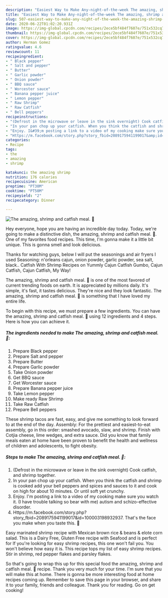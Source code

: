 ```yaml
---
description: "Easiest Way to Make Any-night-of-the-week The amazing, shrimp and catfish meal. 🙂"
title: "Easiest Way to Make Any-night-of-the-week The amazing, shrimp and catfish meal. 🙂"
slug: 507-easiest-way-to-make-any-night-of-the-week-the-amazing-shrimp-and-catfish-meal
date: 2020-06-22T01:02:20.931Z
image: https://img-global.cpcdn.com/recipes/2ece5bf484f7607e/751x532cq70/the-amazing-shrimp-and-catfish-meal-🙂-recipe-main-photo.jpg
thumbnail: https://img-global.cpcdn.com/recipes/2ece5bf484f7607e/751x532cq70/the-amazing-shrimp-and-catfish-meal-🙂-recipe-main-photo.jpg
cover: https://img-global.cpcdn.com/recipes/2ece5bf484f7607e/751x532cq70/the-amazing-shrimp-and-catfish-meal-🙂-recipe-main-photo.jpg
author: Herman Gomez
ratingvalue: 4.6
reviewcount: 11
recipeingredient:
- " Black pepper"
- " Salt and pepper"
- " Butter"
- " Garlic powder"
- " Onion powder"
- " BBQ sauce"
- " Worcester sauce"
- " Banana pepper juice"
- " Lemon pepper"
- " Raw Shrimp"
- " Raw Catfish"
- " Bell peppers"
recipeinstructions:
- "(Defrost in the microwave or leave in the sink overnight) Cook catfish, and shrimp together."
- "In your pan chop up your catfish. When you think the catfish and shrimp is cooked add your bell peppers and spices and sauces to it and cook on high for about 10 minutes. Or until soft yet crunchy."
- "Enjoy. I&#39;m posting a link to a video of my cooking make sure you watch it. (I have trouble talking so bear with me) autism and schizo-effective disorder."
- "Https://m.facebook.com/story.php?story_fbid=2089175941199017&amp;id=100003198932937. That&#39;s the face you make when you taste this. 🙂"
categories:
- Recipe
tags:
- the
- amazing
- shrimp

katakunci: the amazing shrimp 
nutrition: 176 calories
recipecuisine: American
preptime: "PT30M"
cooktime: "PT50M"
recipeyield: "2"
recipecategory: Dinner

---
```



![The amazing, shrimp and catfish meal. 🙂](https://img-global.cpcdn.com/recipes/2ece5bf484f7607e/751x532cq70/the-amazing-shrimp-and-catfish-meal-🙂-recipe-main-photo.jpg)

Hey everyone, hope you are having an incredible day today. Today, we're going to make a distinctive dish, the amazing, shrimp and catfish meal. 🙂. One of my favorites food recipes. This time, I'm gonna make it a little bit unique. This is gonna smell and look delicious.

Thanks for watching guys, below I will put the seasonings and air fryers I used Seasoning: n&#39;orleans cajun, onion powder, garlic powder, sea salt, black.. Catfish With Shrimp Recipes on Yummly Cajun Catfish Gumbo, Cajun Catfish, Cajun Catfish, My Way!

The amazing, shrimp and catfish meal. 🙂 is one of the most favored of current trending foods on earth. It is appreciated by millions daily. It's simple, it's fast, it tastes delicious. They're nice and they look fantastic. The amazing, shrimp and catfish meal. 🙂 is something that I have loved my entire life.


To begin with this recipe, we must prepare a few ingredients. You can have the amazing, shrimp and catfish meal. 🙂 using 12 ingredients and 4 steps. Here is how you can achieve it.

<!--inarticleads1-->

##### The ingredients needed to make The amazing, shrimp and catfish meal. 🙂:

1. Prepare  Black pepper
1. Prepare  Salt and pepper
1. Prepare  Butter
1. Prepare  Garlic powder
1. Take  Onion powder
1. Get  BBQ sauce
1. Get  Worcester sauce
1. Prepare  Banana pepper juice
1. Take  Lemon pepper
1. Make ready  Raw Shrimp
1. Take  Raw Catfish
1. Prepare  Bell peppers


These shrimp tacos are fast, easy, and give me something to look forward to at the end of the day. Assembly: For the prettiest and easiest-to-eat assembly, go in this order: smashed avocado, slaw, and shrimp. Finish with Cotjia cheese, lime wedges, and extra sauce. Did you know that family meals eaten at home have been proven to benefit the health and wellness of children and adolescents, to fight obesity. 

<!--inarticleads2-->

##### Steps to make The amazing, shrimp and catfish meal. 🙂:

1. (Defrost in the microwave or leave in the sink overnight) Cook catfish, and shrimp together.
1. In your pan chop up your catfish. When you think the catfish and shrimp is cooked add your bell peppers and spices and sauces to it and cook on high for about 10 minutes. Or until soft yet crunchy.
1. Enjoy. I&#39;m posting a link to a video of my cooking make sure you watch it. (I have trouble talking so bear with me) autism and schizo-effective disorder.
1. Https://m.facebook.com/story.php?story_fbid=2089175941199017&amp;id=100003198932937. That&#39;s the face you make when you taste this. 🙂


Easy marinated shrimp recipe with Mexican brown rice &amp; beans &amp; elote corn salad. This is a Dairy Free, Gluten Free recipe with Seafood and is perfect for If you&#39;re looking for easy shrimp recipes, this one won&#39;t fail you. You won&#39;t believe how easy it is. This recipe tops my list of easy shrimp recipes. Stir in shrimp, red pepper flakes and parsley flakes. 

So that's going to wrap this up for this special food the amazing, shrimp and catfish meal. 🙂 recipe. Thank you very much for your time. I'm sure that you will make this at home. There is gonna be more interesting food at home recipes coming up. Remember to save this page in your browser, and share it to your family, friends and colleague. Thank you for reading. Go on get cooking!
